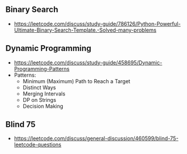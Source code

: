 Binary Search
---
- https://leetcode.com/discuss/study-guide/786126/Python-Powerful-Ultimate-Binary-Search-Template.-Solved-many-problems

Dynamic Programming
---
- https://leetcode.com/discuss/study-guide/458695/Dynamic-Programming-Patterns
- Patterns:
  - Minimum (Maximum) Path to Reach a Target
  - Distinct Ways
  - Merging Intervals
  - DP on Strings
  - Decision Making 


Blind 75
---
- https://leetcode.com/discuss/general-discussion/460599/blind-75-leetcode-questions

